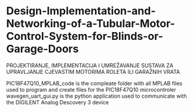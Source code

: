# Design-Implementation-and-Networking-of-a-Tubular-Motor-Control-System-for-Blinds-or-Garage-Doors
PROJEKTIRANJE, IMPLEMENTACIJA I UMREŽAVANJE SUSTAVA ZA UPRAVLJANJE CJEVASTIM MOTORIMA ROLETA ILI GARAŽNIH VRATA

PIC18F47Q10_MPLAB_code is the compleate folder with all MPLAB files used to program and create files for the PIC18F47Q10 microcontroler
wavegen_uart_gui.py is the python application used to communicate with the DIGILENT Analog Descovery 3 device

